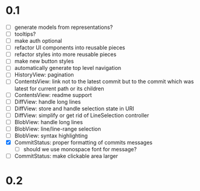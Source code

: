 # 0.1

  * [ ] generate models from representations?
  * [ ] tooltips?
  * [ ] make auth optional
  * [ ] refactor UI components into reusable pieces
  * [ ] refactor styles into more reusable pieces
  * [ ] make new button styles
  * [ ] automatically generate top level navigation
  * [ ] HistoryView: pagination
  * [ ] ContentsView: link not to the latest commit but to the commit which was
        latest for current path or its children
  * [ ] ContentsView: readme support
  * [ ] DiffView: handle long lines
  * [ ] DiffView: store and handle selection state in URI
  * [ ] DiffView: simplify or get rid of LineSelection controller
  * [ ] BlobView: handle long lines
  * [ ] BlobView: line/line-range selection
  * [ ] BlobView: syntax highlighting
  * [x] CommitStatus: proper formatting of commits messages
    * [ ] should we use monospace font for message?
  * [ ] CommitStatus: make clickable area larger

# 0.2
